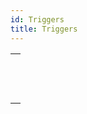 ```yaml
---
id: Triggers
title: Triggers
---
```

||
|---|
|[<!-- INCLUDE #_command_.Trigger event.Syntax -->](../../commands-legacy/trigger-event)<br/><!-- INCLUDE #_command_.Trigger event.Summary -->|
|[<!-- INCLUDE #_command_.Trigger level.Syntax -->](../../commands-legacy/trigger-level)<br/><!-- INCLUDE #_command_.Trigger level.Summary -->|
|[<!-- INCLUDE #_command_.TRIGGER PROPERTIES.Syntax -->](../../commands-legacy/trigger-properties)<br/><!-- INCLUDE #_command_.TRIGGER PROPERTIES.Summary -->|

